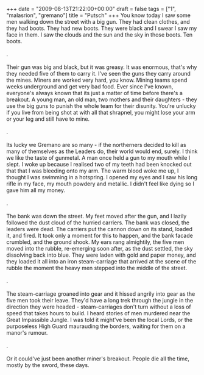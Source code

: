 +++
date = "2009-08-13T21:22:00+00:00"
draft = false
tags = ["1", "malasrion", "gremano"]
title = "Putsch"
+++
You know today I saw some men walking down the street with a big gun. They had clean clothes, and they had boots. They had new boots. They were black and I swear I saw my face in them. I saw the clouds and the sun and the sky in those boots. Ten boots.<br/><br/>.<br/><br/>Their gun was big and black, but it was greasy. It was enormous, that's why they needed five of them to carry it. I've seen the guns they carry around the mines. Miners are worked very hard, you know. Mining teams spend weeks underground and get very bad food. Ever since I've known, everyone's always known that its just a matter of time before there's a breakout. A young man, an old man, two mothers and their daughters - they use the big guns to punish the whole team for their disunity. You're unlucky if you live from being shot at with all that shrapnel, you might lose your arm or your leg and still have to mine.<br/><br/>.<br/><br/>Its lucky we Gremano are so many - if the northerners decided to kill as many of themselves as the Leaders do, their world would end, surely. I think we like the taste of gunmetal. A man once held a gun to my mouth while I slept. I woke up because I realised two of my teeth had been knocked out that that I was bleeding onto my arm. The warm blood woke me up, I thought I was swimming in a hotspring. I opened my eyes and I saw his long rifle in my face, my mouth powdery and metallic. I didn't feel like dying so I gave him all my money.<br/><br/>.<br/><br/>The bank was down the street. My feet moved after the gun, and I lazily followed the dust cloud of the hurried carriers. The bank was closed, the leaders were dead. The carriers put the cannon down on its stand, loaded it, and fired. It took only a moment for this to happen, and the bank facade crumbled, and the ground shook. My ears rang almightily, the five men moved into the rubble, re-emerging soon after, as the dust settled, the sky dissolving back into blue. They were laden with gold and paper money, and they loaded it all into an iron steam-carriage that arrived at the scene of the rubble the moment the heavy men stepped into the middle of the street.<br/><br/>.<br/><br/>The steam-carriage groaned into gear and it hissed angrily into gear as the five men took their leave. They'd have a long trek through the jungle in the direction they were headed - steam-carriages don't turn without a loss of speed that takes hours to build. I heard stories of men murdered near the Great Impassible Jungle. I was told it might've been the local Lords, or the purposeless High Guard maurauding the borders, waiting for them on a manor's rumour.<br/><br/>.<br/><br/>Or it could've just been another miner's breakout. People die all the time, mostly by the sword, these days.<div class="blogger-post-footer"><img width='1' height='1' src='https://blogger.googleusercontent.com/tracker/5693059957647979680-2992928617389967318?l=cosmiccowbell.blogspot.com' alt='' /></div>